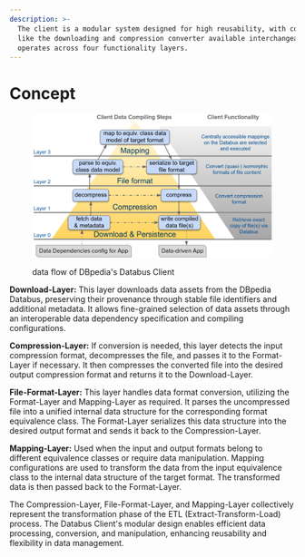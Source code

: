 ```yaml
---
description: >-
  The client is a modular system designed for high reusability, with components
  like the downloading and compression converter available interchangeably. It
  operates across four functionality layers.
---
```


# Concept

<figure><img src="../img/concept.png" alt=""><figcaption><p>data flow of DBpedia's Databus Client </p></figcaption></figure>

**Download-Layer:** This layer downloads data assets from the DBpedia Databus, preserving their provenance through stable file identifiers and additional metadata. It allows fine-grained selection of data assets through an interoperable data dependency specification and compiling configurations.

**Compression-Layer:** If conversion is needed, this layer detects the input compression format, decompresses the file, and passes it to the Format-Layer if necessary. It then compresses the converted file into the desired output compression format and returns it to the Download-Layer.

**File-Format-Layer:** This layer handles data format conversion, utilizing the Format-Layer and Mapping-Layer as required. It parses the uncompressed file into a unified internal data structure for the corresponding format equivalence class. The Format-Layer serializes this data structure into the desired output format and sends it back to the Compression-Layer.

**Mapping-Layer:** Used when the input and output formats belong to different equivalence classes or require data manipulation. Mapping configurations are used to transform the data from the input equivalence class to the internal data structure of the target format. The transformed data is then passed back to the Format-Layer.

The Compression-Layer, File-Format-Layer, and Mapping-Layer collectively represent the transformation phase of the ETL (Extract-Transform-Load) process. The Databus Client's modular design enables efficient data processing, conversion, and manipulation, enhancing reusability and flexibility in data management.
